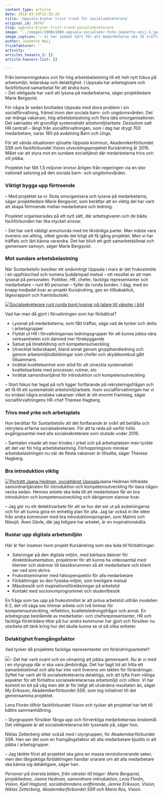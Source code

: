 ```yaml
---
content_type: article
date: 2018-03-19T15:55:10
title: 'Uppsala bryter trist trend för socialsekreterare'
original_id: 30747
slug: uppsala-bryter-trist-trend-socialsekreterare
image: "../images/2000x1000-uppsala-socialsekr-foto-jeanette-neij-3.jpg"
image_caption: '– Vi har jobbat hårt för att medarbetarna ska få träffas och säga vad de tycker, säger Uppsala socialtjänsts projektledare Marie Bergqvist, längst till vänster. Här med bl a representanter från politiken samt Akademikerförbundet SSR och Vision. '
author: Jeanette Neij
friskfaktorer: ''
activity: ''
articles_teasers_2: []
article-teasers-list: []

---
```


Från bemanningskaos och för hög arbetsbelastning till ett helt nytt fokus på arbetsmiljö, ledarskap och delaktighet. I Uppsala har arbetsgivare och fackförbund samarbetat för att ändra kurs.  
– Det viktigaste har varit att lyssna på medarbetarna, säger projektledare Marie Bergqvist.

För några år sedan brottades Uppsala med stora problem i sin socialförvaltning, främst inom den sociala barn- och ungdomsvården. Det var många vakanser, hög arbetsbelastning och flera täta omorganisationer. Det saknades ett grundligt systematiskt arbetsmiljöarbete. Dessutom satt HR centralt – långt från socialförvaltningen, som i dag har drygt 700 medarbetare, varav 180 på avdelning Barn och Unga.

För att vända situationen sjösatte Uppsala kommun, Akademikerförbundet SSR och fackförbundet Vision utvecklingsprojektet Kursändring år 2016. Målet var att styra mot en sundare socialtjänst där medarbetarna trivs och vill jobba.

Projektet har fått 1,5 miljoner kronor årligen från regeringen via en stor nationell satsning på den sociala barn- och ungdomsvården.

### Viktigt bygga upp förtroende

– Med projektet sa vi: Sluta omorganisera och lyssna på medarbetarna, säger projektledare Marie Bergqvist, som berättar att en viktig del har varit att skapa förtroende mellan medarbetare och ledning.

Projektet organiserades på ett nytt sätt, där arbetsgivaren och de båda fackförbunden har lika mycket ansvar.

– Det har varit väldigt annorlunda med tre likvärdiga parter. Man måste vara överens om allting, vilket gjorde det trögt att få igång projektet. Men vi har träffats och lärt känna varandra. Det har blivit ett gott samarbetsklimat och gemensam samsyn, säger Marie Bergqvist.

### Mot sundare arbetsbelastning

När Suntarbetsliv besöker ett småvintrigt Uppsala i mars är det frukostmöte i en uppfräschad och numera ljuddämpad matsal – ett resultat av att man lyssnat på personalen. Politiker, HR, chefer, fackliga representanter och medarbetare – runt 80 personer – fyller de runda borden. I dag, med en knapp tredjedel kvar av projekt Kursändring, ges en tillbakablick, lägesrapport och framtidsutsikt.

[![Socialsekreterare runt runda bord lyssnar på talare till vänster i bild](https://www.suntarbetsliv.se/wp-content/uploads/2018/03/750x400-uppsala-frukost-socialsekr-foto-jeanette-neij.jpg)](https://www.suntarbetsliv.se/wp-content/uploads/2018/03/750x400-uppsala-frukost-socialsekr-foto-jeanette-neij.jpg)

Vad har man då gjort i förvaltningen som har förbättrat?

*   Lyssnat på medarbetarna, som fått träffas, säga vad de tycker och delta i arbetsgrupper
*   Flyttat ut HR i förvaltningarnas ledningsgrupper för att kunna jobba nära verksamheten och därmed mer förebyggande
*   Satsat på lönebildning och kompetensutveckling
*   Utvecklat ledarskapet, bland annat genom grupphandledning och genom arbetsmiljöutbildningar som chefer och skyddsombud gått tillsammans
*   Inrättat kvalitetsenhet som stöd för att utveckla systematiskt kvalitetsarbete med processer, rutiner, etc
*   Inrättat samordnartjänst för introduktion och kompetensutveckling

– Stort fokus har legat på och ligger fortfarande på rekryteringsfrågan och att få till ett systematiskt arbetsmiljöarbete. Inom socialförvaltningen har vi nu endast några enstaka vakanser vilket är ett enormt framsteg, säger socialförvaltningens HR-chef Therese Hagberg.

### Trivs med yrke och arbetsplats

Hon berättar för Suntarbetsliv att det fortfarande är svårt att behålla och rekrytera erfarna socialsekreterare. För att ta reda på varför hölls avgångssamtal med alla socialsekreterare som slutade under 2016.

– Samtalen visade att man trivdes i yrket och på arbetsplatsen men tyckte att det var för hög arbetsbelastning. Förhoppningsvis minskar arbetsbelastningen nu när de flesta vakanser är tillsatta, säger Therese Hagberg.

### Bra introduktion viktig

[![Porträtt Jaana Hedman, socialtjänst Uppsala](https://www.suntarbetsliv.se/wp-content/uploads/2018/03/200x220-jaana-hedman-foto-jeanette-neij.jpg)](https://www.suntarbetsliv.se/wp-content/uploads/2018/03/200x220-jaana-hedman-foto-jeanette-neij.jpg)Jaana Hedman tillträdde samordnartjänsten för introduktion och kompetensutveckling för bara någon vecka sedan. Hennes arbete ska leda till att medarbetare får en bra introduktion och kompetensutveckling och därigenom stannar kvar.

– Jag gör nu ett detektivarbete för att se hur det ser ut på avdelningarna och för att kunna göra en enhetlig plan för alla. Jag tar också in lite idéer från andra kommuner med bra introduktionsprogram, som Malmö och Nässjö. Även Gävle, där jag tidigare har arbetet, är en inspirationskälla.

### Rustar upp digitala arbetsmiljön

Här är fler insatser inom projekt Kursändring som ska leda till förbättringar:

*   Satsningar på den digitala miljön, med bärbara datorer för direktdokumentation, projektorer för att kunna ha videosamtal med klienter och skärmar till besöksrummen så att medarbetare och klient ser vad som skrivs
*   Frukostseminarier med hälsoperspektiv för alla medarbetare
*   Förbättringar av den fysiska miljön, som trevligare matsal
*   Mässbesök och inspirationsföreläsningar på arbetstid
*   Kontakt med socionomprogrammet och studentbesök

En fråga som tas upp på frukostmötet är att pröva arbetstid utifrån modellen 6:2, det vill säga sex timmar arbete och två timmar för kompetensutveckling, reflektion, kvalitetsledningsfrågor och annat. En arbetsgrupp bestående av medarbetar- och chefsrepresentanter, HR och fackliga företrädare tittar på hur andra kommuner har gjort och försöker nu utarbeta ett tänk kring hur det skulle kunna se ut på olika enheter.

### Delaktighet framgångsfaktor

Vad tycker då projektets fackliga representanter om förändringsarbetet?

[![](https://www.suntarbetsliv.se/wp-content/uploads/2018/03/200x220-my-eriksson-foto-jeanette-neij-1.jpg)](https://www.suntarbetsliv.se/wp-content/uploads/2018/03/200x220-my-eriksson-foto-jeanette-neij-1.jpg)– Det har varit ovant och en utmaning att jobba gemensamt. Nu är vi med i en styrgrupp där vi ska vara jämbördiga. Det har tagit tid att hitta ett samarbetsklimat och alla har inte varit överens om takten för förändringar. Syftet har varit att få socialsekreterarna delaktiga, och att lyfta fram viktiga aspekter för att förbättra socialsekreterarnas arbetsmiljö och villkor. Vi har kommit en bit på väg men det är för tidigt att utvärdera resultaten än, säger My Eriksson, Akademikerförbundet SSR, som tog initiativet till det gemensamma projektet.

Lena Florén tillhör fackförbundet Vision och tycker att projektet har lett till bättre sammanhållning.

– Styrgruppen försöker fånga upp och förverkliga medarbetarnas önskemål. Det viktigaste är att socialsekreterarna blir lyssnade på, säger hon.

Niklas Zetterberg sitter också med i styrgruppen, för Akademikerförbundet SSR. Han ser det som en framgångsfaktor att alla medarbetare bjudits in att jobba i arbetsgrupper.

– Jag tänkte först att projektet ska göra en massa revolutionerande saker, men den långsiktiga förbättringen handlar snarare om att alla medarbetare ska känna sig delaktigare, säger han.

[](https://www.suntarbetsliv.se/wp-content/uploads/2018/03/2000x1000-uppsala-socialsekr-foto-jeanette-neij.jpg)_Personer på översta bilden, från vänster till höger: Marie Bergqvist, projektledare, Jaana Hedman, samordnare introduktion, Lena Florén, Vision, Kjell Haglund, socialnämndens ordförande, Jennie Eriksson, Vision, Niklas Zetterberg, Akademikerförbundet SSR och Maria Ros, Vision._

